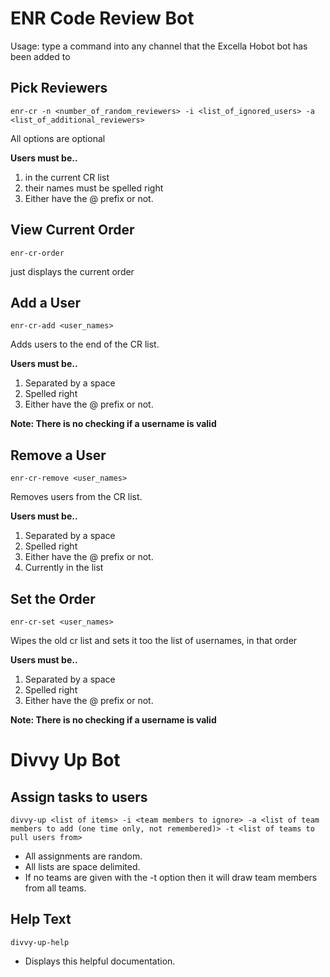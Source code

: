 # ENR Code Review Bot

Usage: type a command into any channel that the Excella Hobot bot has been added to

## Pick Reviewers ##

`enr-cr -n <number_of_random_reviewers> -i <list_of_ignored_users> -a <list_of_additional_reviewers>`

All options are optional

**Users must be..**
1. in the current CR list
2. their names must be spelled right
3. Either have the @ prefix or not.

## View Current Order ##

`enr-cr-order`

just displays the current order

## Add a User ##

`enr-cr-add <user_names>`

Adds users to the end of the CR list.

**Users must be..**
1. Separated by a space
2. Spelled right
3. Either have the @ prefix or not.

**Note: There is no checking if a username is valid**

## Remove a User ##

`enr-cr-remove <user_names>`

Removes users from the CR list.

**Users must be..**
1. Separated by a space
2. Spelled right
3. Either have the @ prefix or not.
4. Currently in the list

## Set the Order ##

`enr-cr-set <user_names>`

Wipes the old cr list and sets it too the list of usernames, in that order

**Users must be..**
1. Separated by a space
2. Spelled right
3. Either have the @ prefix or not.

**Note: There is no checking if a username is valid**

# Divvy Up Bot

## Assign tasks to users

`divvy-up <list of items> -i <team members to ignore> -a <list of team members to add (one time only, not remembered)> -t <list of teams to pull users from>`

* All assignments are random.
* All lists are space delimited.
* If no teams are given with the -t option then it will draw team members from all teams.

## Help Text
`divvy-up-help`

* Displays this helpful documentation.
